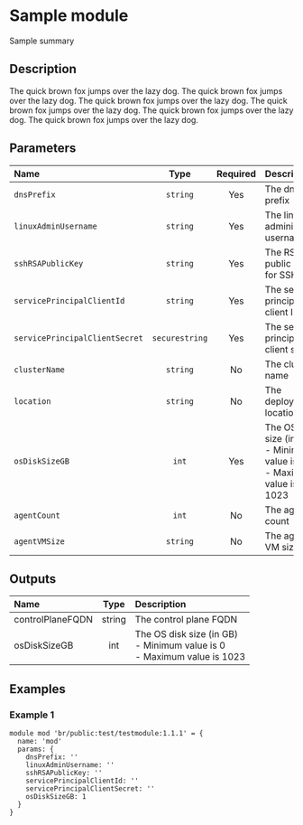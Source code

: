 # Sample module

Sample summary

## Description

The quick brown fox jumps over the lazy dog. The quick brown fox jumps over the lazy dog.
The quick brown fox jumps over the lazy dog. The quick brown fox jumps over the lazy dog. The quick brown fox jumps over the lazy dog.
The quick brown fox jumps over the lazy dog.

## Parameters

| Name                           | Type           | Required | Description                                                                     |
| :----------------------------- | :------------: | :------: | :------------------------------------------------------------------------------ |
| `dnsPrefix`                    | `string`       | Yes      | The dns prefix                                                                  |
| `linuxAdminUsername`           | `string`       | Yes      | The linux administrator username                                                |
| `sshRSAPublicKey`              | `string`       | Yes      | The RSA public key for SSH                                                      |
| `servicePrincipalClientId`     | `string`       | Yes      | The service principal client ID                                                 |
| `servicePrincipalClientSecret` | `securestring` | Yes      | The service principal client secret                                             |
| `clusterName`                  | `string`       | No       | The cluster name                                                                |
| `location`                     | `string`       | No       | The deployment location                                                         |
| `osDiskSizeGB`                 | `int`          | Yes      | The OS disk size (in GB)<br />- Minimum value is 0<br />- Maximum value is 1023 |
| `agentCount`                   | `int`          | No       | The agent count                                                                 |
| `agentVMSize`                  | `string`       | No       | The agent VM size                                                               |

## Outputs

| Name             | Type   | Description                                                                     |
| :--------------- | :----: | :------------------------------------------------------------------------------ |
| controlPlaneFQDN | string | The control plane FQDN                                                          |
| osDiskSizeGB     |  int | The OS disk size (in GB)<br />- Minimum value is 0<br />- Maximum value is 1023 |

## Examples

### Example 1

```bicep
module mod 'br/public:test/testmodule:1.1.1' = {
  name: 'mod'
  params: {
    dnsPrefix: ''
    linuxAdminUsername: ''
    sshRSAPublicKey: ''
    servicePrincipalClientId: ''
    servicePrincipalClientSecret: ''
    osDiskSizeGB: 1
  }
}
```